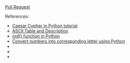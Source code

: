 [Pull Request](https://github.com/NickDorkins/caesar-cipher/pull/1)

References:

- [Caesar Cypher in Python tutorial](https://www.youtube.com/watch?v=esTb4iKe7a8&t=292s)
- [ASCII Table and Description](http://www.asciitable.com/)
- [ord() function in Python](https://www.geeksforgeeks.org/ord-function-python/)
- [Convert numbers into corresponding letter using Python](https://stackoverflow.com/questions/23199733/convert-numbers-into-corresponding-letter-using-python/46399948)
- []()
- []()
- []()